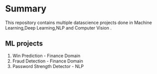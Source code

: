 # Summary
This repository contains multiple datascience projects done in  Machine Learning,Deep Learning,NLP and Computer Vision .

## ML projects
1) Win Prediction - Finance Domain
2) Fraud Detection - Finance Domain
3) Password Strength Detector - NLP
